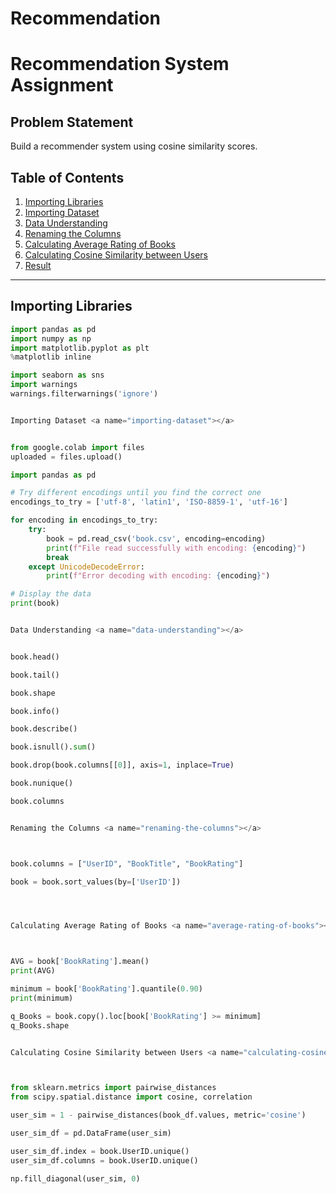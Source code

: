   # Recommendation

# Recommendation System Assignment

## Problem Statement

Build a recommender system using cosine similarity scores.

## Table of Contents
1. [Importing Libraries](#importing-libraries)
2. [Importing Dataset](#importing-dataset)
3. [Data Understanding](#data-understanding)
4. [Renaming the Columns](#renaming-the-columns)
5. [Calculating Average Rating of Books](#average-rating-of-books)
6. [Calculating Cosine Similarity between Users](#calculating-cosine-similarity-between-users)
7. [Result](#result)

---

## Importing Libraries <a name="importing-libraries"></a>

```python
import pandas as pd
import numpy as np
import matplotlib.pyplot as plt
%matplotlib inline

import seaborn as sns
import warnings
warnings.filterwarnings('ignore')


Importing Dataset <a name="importing-dataset"></a>


from google.colab import files
uploaded = files.upload()

import pandas as pd

# Try different encodings until you find the correct one
encodings_to_try = ['utf-8', 'latin1', 'ISO-8859-1', 'utf-16']

for encoding in encodings_to_try:
    try:
        book = pd.read_csv('book.csv', encoding=encoding)
        print(f"File read successfully with encoding: {encoding}")
        break
    except UnicodeDecodeError:
        print(f"Error decoding with encoding: {encoding}")

# Display the data
print(book)


Data Understanding <a name="data-understanding"></a>


book.head()

book.tail()

book.shape

book.info()

book.describe()

book.isnull().sum()

book.drop(book.columns[[0]], axis=1, inplace=True)

book.nunique()

book.columns


Renaming the Columns <a name="renaming-the-columns"></a>



book.columns = ["UserID", "BookTitle", "BookRating"]

book = book.sort_values(by=['UserID'])




Calculating Average Rating of Books <a name="average-rating-of-books"></a>



AVG = book['BookRating'].mean()
print(AVG)

minimum = book['BookRating'].quantile(0.90)
print(minimum)

q_Books = book.copy().loc[book['BookRating'] >= minimum]
q_Books.shape


Calculating Cosine Similarity between Users <a name="calculating-cosine-similarity-between-users"></a>



from sklearn.metrics import pairwise_distances
from scipy.spatial.distance import cosine, correlation

user_sim = 1 - pairwise_distances(book_df.values, metric='cosine')

user_sim_df = pd.DataFrame(user_sim)

user_sim_df.index = book.UserID.unique()
user_sim_df.columns = book.UserID.unique()

np.fill_diagonal(user_sim, 0)
